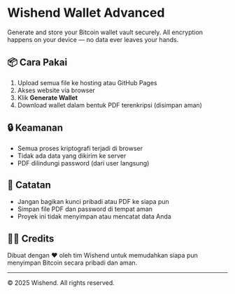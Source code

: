 # Wishend Wallet Advanced

Generate and store your Bitcoin wallet vault securely. All encryption happens on your device — no data ever leaves your hands.

## 📦 Cara Pakai
1. Upload semua file ke hosting atau GitHub Pages
2. Akses website via browser
3. Klik **Generate Wallet**
4. Download wallet dalam bentuk PDF terenkripsi (disimpan aman)

## 🔒 Keamanan
- Semua proses kriptografi terjadi di browser
- Tidak ada data yang dikirim ke server
- PDF dilindungi password (dari user langsung)

## 📌 Catatan
- Jangan bagikan kunci pribadi atau PDF ke siapa pun
- Simpan file PDF dan password di tempat aman
- Proyek ini tidak menyimpan atau mencatat data Anda

## 👨‍💻 Credits
Dibuat dengan ❤️ oleh tim Wishend untuk memudahkan siapa pun menyimpan Bitcoin secara pribadi dan aman.

---

© 2025 Wishend. All rights reserved.
